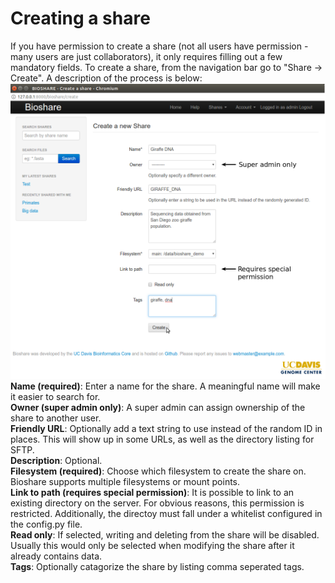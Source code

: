 Creating a share
================
If you have permission to create a share (not all users have permission - many users are just collaborators), it only requires filling out a few mandatory fields.  To create a share, from the navigation bar go to "Share -> Create".  A description of the process is below:
![Creating a share](images/screenshots/create_share.png)
**Name (required)**: Enter a name for the share.  A meaningful name will make it easier to search for.  
**Owner (super admin only)**: A super admin can assign ownership of the share to another user.  
**Friendly URL**:  Optionally add a text string to use instead of the random ID in places.  This will show up in some URLs, as well as the directory listing for SFTP.  
**Description**:  Optional.  
**Filesystem (required)**:  Choose which filesystem to create the share on.  Bioshare supports multiple filesystems or mount points.  
**Link to path (requires special permission)**:  It is possible to link to an existing directory on the server.  For obvious reasons, this permission is restricted.  Additionally, the directoy must fall under a whitelist configured in the config.py file.  
**Read only**:  If selected, writing and deleting from the share will be disabled.  Usually this would only be selected when modifying the share after it already contains data.  
**Tags**:  Optionally catagorize the share by listing comma seperated tags.  
